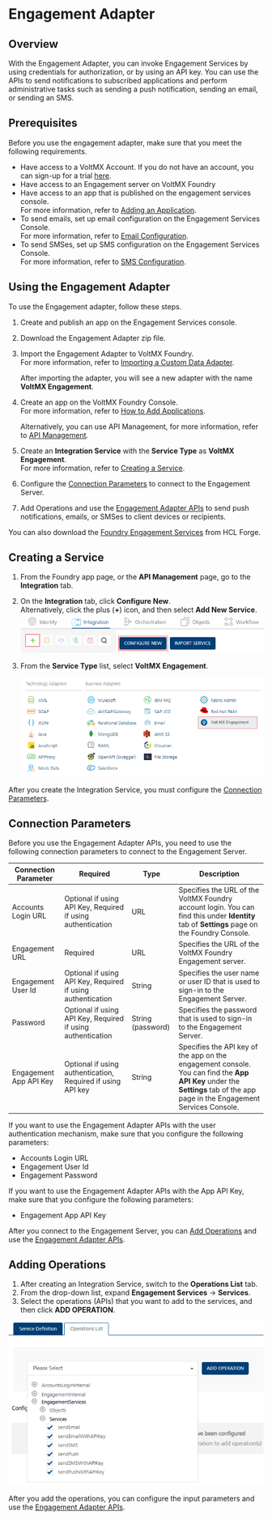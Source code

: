 ﻿ 

Engagement Adapter
==================

Overview
--------

With the Engagement Adapter, you can invoke Engagement Services by using credentials for authorization, or by using an API key. You can use the APIs to send notifications to subscribed applications and perform administrative tasks such as sending a push notification, sending an email, or sending an SMS.

Prerequisites
-------------

Before you use the engagement adapter, make sure that you meet the following requirements.

*   Have access to a VoltMX Account. If you do not have an account, you can sign-up for a trial [here](https://manage.demo-hclvoltmx.com/registration).
*   Have access to an Engagement server on VoltMX Foundry
*   Have access to an app that is published on the engagement services console.  
    For more information, refer to [Adding an Application](../../../vms_console_user_guide/Content/Apps/Adding_an_Application.md).
*   To send emails, set up email configuration on the Engagement Services Console.  
    For more information, refer to [Email Configuration](../../../vms_console_user_guide/Content/Administration/Email_Configuration.md).
*   To send SMSes, set up SMS configuration on the Engagement Services Console.  
    For more information, refer to [SMS Configuration](../../../vms_console_user_guide/Content/Administration/SMS_Configuration.md).

Using the Engagement Adapter
----------------------------

To use the Engagement adapter, follow these steps.

1.  Create and publish an app on the Engagement Services console.
2.  Download the Engagement Adapter zip file.
3.  Import the Engagement Adapter to VoltMX Foundry.  
    For more information, refer to [Importing a Custom Data Adapter](../../../voltmx_foundry_user_guide/Content/CustomDataConfig.md).
    
    After importing the adapter, you will see a new adapter with the name **VoltMX Engagement**.
    
4.  Create an app on the VoltMX Foundry Console.  
    For more information, refer to [How to Add Applications](../../../voltmx_foundry_user_guide/Content/Adding_Applications.md).  
    
    Alternatively, you can use API Management, for more information, refer to [API Management](../../../voltmx_foundry_user_guide/Content/API_Management.md).
    
5.  Create an **Integration Service** with the **Service Type** as **VoltMX Engagement**.  
    For more information, refer to [Creating a Service](#creating-a-service).
6.  Configure the [Connection Parameters](#connection-parameters) to connect to the Engagement Server.
7.  Add Operations and use the [Engagement Adapter APIs](Adapter_APIs.md) to send push notifications, emails, or SMSes to client devices or recipients.

You can also download the [Foundry Engagement Services](https://marketplace.voltmx.com/items/voltmx-foundry-engagement-services) from HCL Forge.

Creating a Service
------------------

1.  From the Foundry app page, or the **API Management** page, go to the **Integration** tab.
2.  On the **Integration** tab, click **Configure New**.  
    Alternatively, click the plus (**+**) icon, and then select **Add New Service**.  
    ![](../Resources/Images/EngAdapter_CreateService.png)
3.  From the **Service Type** list, select **VoltMX Engagement**.

    ![](../Resources/Images/EngAdapter_ServiceType.png)

After you create the Integration Service, you must configure the [Connection Parameters](#connection-parameters).

Connection Parameters
---------------------

Before you use the Engagement Adapter APIs, you need to use the following connection parameters to connect to the Engagement Server.

   
| Connection Parameter | Required | Type | Description |
| --- | --- | --- | --- |
| Accounts Login URL | Optional if using API Key, Required if using authentication | URL | Specifies the URL of the VoltMX Foundry account login. You can find this under **Identity** tab of **Settings** page on the Foundry Console. |
| Engagement URL | Required | URL | Specifies the URL of the VoltMX Foundry Engagement server. |
| Engagement User Id | Optional if using API Key, Required if using authentication | String | Specifies the user name or user ID that is used to sign-in to the Engagement Server. |
| Password | Optional if using API Key, Required if using authentication | String (password) | Specifies the password that is used to sign-in to the Engagement Server. |
| Engagement App API Key | Optional if using authentication, Required if using API key | String | Specifies the API key of the app on the engagement console. You can find the **App API Key** under the **Settings** tab of the app page in the Engagement Services Console. |

If you want to use the Engagement Adapter APIs with the user authentication mechanism, make sure that you configure the following parameters:

*   Accounts Login URL
*   Engagement User Id
*   Engagement Password

If you want to use the Engagement Adapter APIs with the App API Key, make sure that you configure the following parameters:

*   Engagement App API Key

After you connect to the Engagement Server, you can [Add Operations](#adding-operations) and use the [Engagement Adapter APIs](Adapter_APIs.md).

Adding Operations
-----------------

1.  After creating an Integration Service, switch to the **Operations List** tab.
2.  From the drop-down list, expand **Engagement Services** → **Services**.
3.  Select the operations (APIs) that you want to add to the services, and then click **ADD OPERATION**.

![](../Resources/Images/EngAdapter_AddOperations.png)

After you add the operations, you can configure the input parameters and use the [Engagement Adapter APIs](Adapter_APIs.md).
